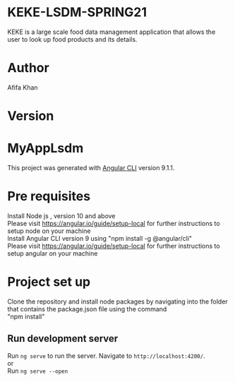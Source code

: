 # KEKE-LSDM-SPRING21
KEKE is a large scale food data management application that allows the user to look up food products and its details.  

# Author
Afifa Khan  

# Version

# MyAppLsdm
This project was generated with [Angular CLI](https://github.com/angular/angular-cli) version 9.1.1.

# Pre requisites 
Install Node js , version 10 and above  
Please visit https://angular.io/guide/setup-local for further instructions to setup node on your machine  
Install Angular CLI version 9  using "npm install -g @angular/cli"  
Please visit https://angular.io/guide/setup-local for further instructions to setup angular on your machine  

# Project set up
Clone the repository and install node packages by navigating into the folder that contains the package.json file using the command  
"npm install"

## Run development server
Run `ng serve` to run the server. Navigate to `http://localhost:4200/`.  
or  
Run `ng serve --open`

